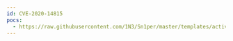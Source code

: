 ```yaml
---
id: CVE-2020-14815
pocs:
  - https://raw.githubusercontent.com/1N3/Sn1per/master/templates/active/CVE-2020-14815_-_Oracle_Business_Intelligence_Enterprise_DOM_XSS.sh
---
```

